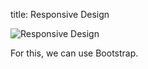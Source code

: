 title: Responsive Design

![Responsive Design]({filename}images/responsive-web-design-a-working-example.gif)

For this, we can use Bootstrap.

